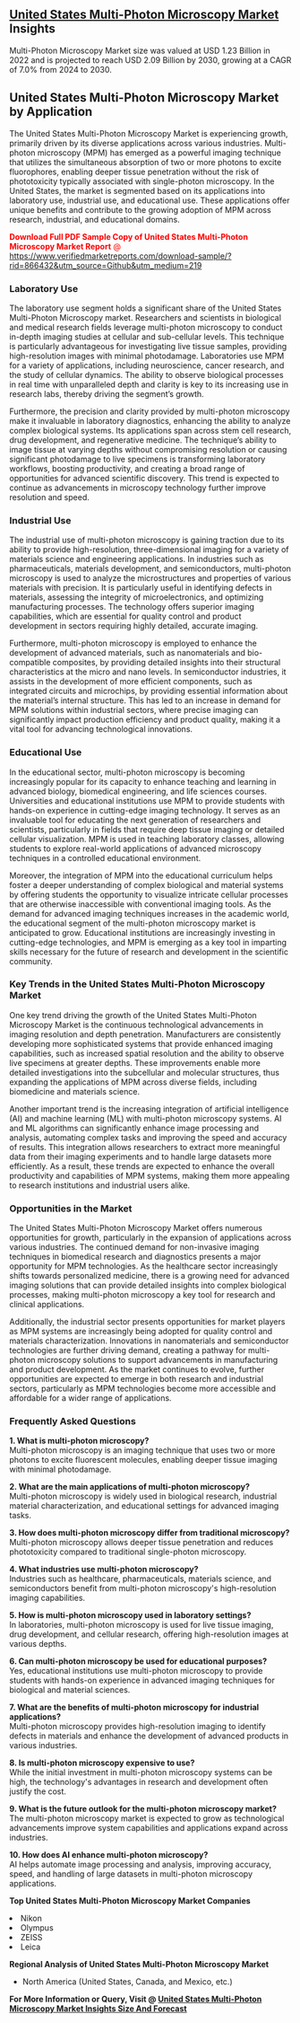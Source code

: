 <h2><a href="https://www.verifiedmarketreports.com/download-sample/?rid=866432&amp;utm_source=Github&amp;utm_medium=219" target="_blank">United States Multi-Photon Microscopy Market</a> Insights</h2><p>Multi-Photon Microscopy Market size was valued at USD 1.23 Billion in 2022 and is projected to reach USD 2.09 Billion by 2030, growing at a CAGR of 7.0% from 2024 to 2030.</p><p><h2>United States Multi-Photon Microscopy Market by Application</h2> <p>The United States Multi-Photon Microscopy Market is experiencing growth, primarily driven by its diverse applications across various industries. Multi-photon microscopy (MPM) has emerged as a powerful imaging technique that utilizes the simultaneous absorption of two or more photons to excite fluorophores, enabling deeper tissue penetration without the risk of phototoxicity typically associated with single-photon microscopy. In the United States, the market is segmented based on its applications into laboratory use, industrial use, and educational use. These applications offer unique benefits and contribute to the growing adoption of MPM across research, industrial, and educational domains.</p> <p><p><span class=""><span style="color: #ff0000;"><strong>Download Full PDF Sample Copy of United States Multi-Photon Microscopy Market Report</strong> @ </span><a href="https://www.verifiedmarketreports.com/download-sample/?rid=866432&amp;utm_source=Github&amp;utm_medium=219" target="_blank">https://www.verifiedmarketreports.com/download-sample/?rid=866432&amp;utm_source=Github&amp;utm_medium=219</a></span></p></p> <h3>Laboratory Use</h3> <p>The laboratory use segment holds a significant share of the United States Multi-Photon Microscopy market. Researchers and scientists in biological and medical research fields leverage multi-photon microscopy to conduct in-depth imaging studies at cellular and sub-cellular levels. This technique is particularly advantageous for investigating live tissue samples, providing high-resolution images with minimal photodamage. Laboratories use MPM for a variety of applications, including neuroscience, cancer research, and the study of cellular dynamics. The ability to observe biological processes in real time with unparalleled depth and clarity is key to its increasing use in research labs, thereby driving the segment’s growth.</p> <p>Furthermore, the precision and clarity provided by multi-photon microscopy make it invaluable in laboratory diagnostics, enhancing the ability to analyze complex biological systems. Its applications span across stem cell research, drug development, and regenerative medicine. The technique’s ability to image tissue at varying depths without compromising resolution or causing significant photodamage to live specimens is transforming laboratory workflows, boosting productivity, and creating a broad range of opportunities for advanced scientific discovery. This trend is expected to continue as advancements in microscopy technology further improve resolution and speed.</p> <h3>Industrial Use</h3> <p>The industrial use of multi-photon microscopy is gaining traction due to its ability to provide high-resolution, three-dimensional imaging for a variety of materials science and engineering applications. In industries such as pharmaceuticals, materials development, and semiconductors, multi-photon microscopy is used to analyze the microstructures and properties of various materials with precision. It is particularly useful in identifying defects in materials, assessing the integrity of microelectronics, and optimizing manufacturing processes. The technology offers superior imaging capabilities, which are essential for quality control and product development in sectors requiring highly detailed, accurate imaging.</p> <p>Furthermore, multi-photon microscopy is employed to enhance the development of advanced materials, such as nanomaterials and bio-compatible composites, by providing detailed insights into their structural characteristics at the micro and nano levels. In semiconductor industries, it assists in the development of more efficient components, such as integrated circuits and microchips, by providing essential information about the material’s internal structure. This has led to an increase in demand for MPM solutions within industrial sectors, where precise imaging can significantly impact production efficiency and product quality, making it a vital tool for advancing technological innovations.</p> <h3>Educational Use</h3> <p>In the educational sector, multi-photon microscopy is becoming increasingly popular for its capacity to enhance teaching and learning in advanced biology, biomedical engineering, and life sciences courses. Universities and educational institutions use MPM to provide students with hands-on experience in cutting-edge imaging technology. It serves as an invaluable tool for educating the next generation of researchers and scientists, particularly in fields that require deep tissue imaging or detailed cellular visualization. MPM is used in teaching laboratory classes, allowing students to explore real-world applications of advanced microscopy techniques in a controlled educational environment.</p> <p>Moreover, the integration of MPM into the educational curriculum helps foster a deeper understanding of complex biological and material systems by offering students the opportunity to visualize intricate cellular processes that are otherwise inaccessible with conventional imaging tools. As the demand for advanced imaging techniques increases in the academic world, the educational segment of the multi-photon microscopy market is anticipated to grow. Educational institutions are increasingly investing in cutting-edge technologies, and MPM is emerging as a key tool in imparting skills necessary for the future of research and development in the scientific community.</p> <h3>Key Trends in the United States Multi-Photon Microscopy Market</h3> <p>One key trend driving the growth of the United States Multi-Photon Microscopy Market is the continuous technological advancements in imaging resolution and depth penetration. Manufacturers are consistently developing more sophisticated systems that provide enhanced imaging capabilities, such as increased spatial resolution and the ability to observe live specimens at greater depths. These improvements enable more detailed investigations into the subcellular and molecular structures, thus expanding the applications of MPM across diverse fields, including biomedicine and materials science.</p> <p>Another important trend is the increasing integration of artificial intelligence (AI) and machine learning (ML) with multi-photon microscopy systems. AI and ML algorithms can significantly enhance image processing and analysis, automating complex tasks and improving the speed and accuracy of results. This integration allows researchers to extract more meaningful data from their imaging experiments and to handle large datasets more efficiently. As a result, these trends are expected to enhance the overall productivity and capabilities of MPM systems, making them more appealing to research institutions and industrial users alike.</p> <h3>Opportunities in the Market</h3> <p>The United States Multi-Photon Microscopy Market offers numerous opportunities for growth, particularly in the expansion of applications across various industries. The continued demand for non-invasive imaging techniques in biomedical research and diagnostics presents a major opportunity for MPM technologies. As the healthcare sector increasingly shifts towards personalized medicine, there is a growing need for advanced imaging solutions that can provide detailed insights into complex biological processes, making multi-photon microscopy a key tool for research and clinical applications.</p> <p>Additionally, the industrial sector presents opportunities for market players as MPM systems are increasingly being adopted for quality control and materials characterization. Innovations in nanomaterials and semiconductor technologies are further driving demand, creating a pathway for multi-photon microscopy solutions to support advancements in manufacturing and product development. As the market continues to evolve, further opportunities are expected to emerge in both research and industrial sectors, particularly as MPM technologies become more accessible and affordable for a wider range of applications.</p> <h3>Frequently Asked Questions</h3> <p><strong>1. What is multi-photon microscopy?</strong><br>Multi-photon microscopy is an imaging technique that uses two or more photons to excite fluorescent molecules, enabling deeper tissue imaging with minimal photodamage.</p> <p><strong>2. What are the main applications of multi-photon microscopy?</strong><br>Multi-photon microscopy is widely used in biological research, industrial material characterization, and educational settings for advanced imaging tasks.</p> <p><strong>3. How does multi-photon microscopy differ from traditional microscopy?</strong><br>Multi-photon microscopy allows deeper tissue penetration and reduces phototoxicity compared to traditional single-photon microscopy.</p> <p><strong>4. What industries use multi-photon microscopy?</strong><br>Industries such as healthcare, pharmaceuticals, materials science, and semiconductors benefit from multi-photon microscopy's high-resolution imaging capabilities.</p> <p><strong>5. How is multi-photon microscopy used in laboratory settings?</strong><br>In laboratories, multi-photon microscopy is used for live tissue imaging, drug development, and cellular research, offering high-resolution images at various depths.</p> <p><strong>6. Can multi-photon microscopy be used for educational purposes?</strong><br>Yes, educational institutions use multi-photon microscopy to provide students with hands-on experience in advanced imaging techniques for biological and material sciences.</p> <p><strong>7. What are the benefits of multi-photon microscopy for industrial applications?</strong><br>Multi-photon microscopy provides high-resolution imaging to identify defects in materials and enhance the development of advanced products in various industries.</p> <p><strong>8. Is multi-photon microscopy expensive to use?</strong><br>While the initial investment in multi-photon microscopy systems can be high, the technology's advantages in research and development often justify the cost.</p> <p><strong>9. What is the future outlook for the multi-photon microscopy market?</strong><br>The multi-photon microscopy market is expected to grow as technological advancements improve system capabilities and applications expand across industries.</p> <p><strong>10. How does AI enhance multi-photon microscopy?</strong><br>AI helps automate image processing and analysis, improving accuracy, speed, and handling of large datasets in multi-photon microscopy applications.</p> </p><p><strong>Top United States Multi-Photon Microscopy Market Companies</strong></p><div data-test-id=""><p><li>Nikon</li><li> Olympus</li><li> ZEISS</li><li> Leica</li></p><div><strong>Regional Analysis of&nbsp;United States Multi-Photon Microscopy Market</strong></div><ul><li dir="ltr"><p dir="ltr">North America&nbsp;(United States, Canada, and Mexico, etc.)</p></li></ul><p><strong>For More Information or Query, Visit @&nbsp;</strong><strong><a href="https://www.verifiedmarketreports.com/product/multi-photon-microscopy-market/?utm_source=Github&amp;utm_medium=219" target="_blank">United States Multi-Photon Microscopy Market Insights Size And Forecast</a></strong></p></div>
